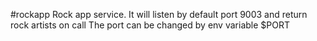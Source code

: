 #rockapp
Rock app service. It will listen by default port 9003 and return rock artists on call
The port can be changed by env variable $PORT
